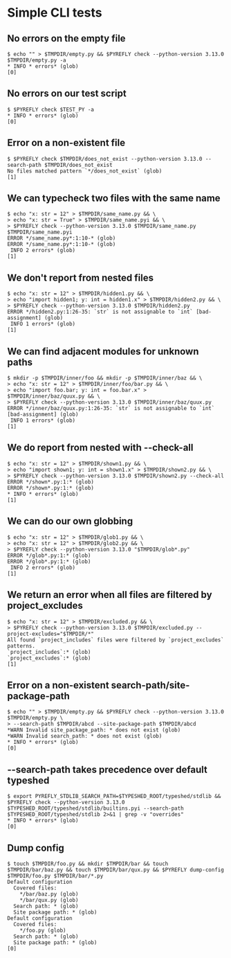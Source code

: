 # Simple CLI tests

## No errors on the empty file

```scrut {output_stream: stderr}
$ echo "" > $TMPDIR/empty.py && $PYREFLY check --python-version 3.13.0 $TMPDIR/empty.py -a
* INFO * errors* (glob)
[0]
```

## No errors on our test script

```scrut {output_stream: stderr}
$ $PYREFLY check $TEST_PY -a
* INFO * errors* (glob)
[0]
```

## Error on a non-existent file

```scrut {output_stream: stderr}
$ $PYREFLY check $TMPDIR/does_not_exist --python-version 3.13.0 --search-path $TMPDIR/does_not_exist
No files matched pattern `*/does_not_exist` (glob)
[1]
```

## We can typecheck two files with the same name

```scrut {output_stream: stderr}
$ echo "x: str = 12" > $TMPDIR/same_name.py && \
> echo "x: str = True" > $TMPDIR/same_name.pyi && \
> $PYREFLY check --python-version 3.13.0 $TMPDIR/same_name.py $TMPDIR/same_name.pyi
ERROR */same_name.py*:1:10-* (glob)
ERROR */same_name.py*:1:10-* (glob)
 INFO 2 errors* (glob)
[1]
```

## We don't report from nested files

```scrut {output_stream: stderr}
$ echo "x: str = 12" > $TMPDIR/hidden1.py && \
> echo "import hidden1; y: int = hidden1.x" > $TMPDIR/hidden2.py && \
> $PYREFLY check --python-version 3.13.0 $TMPDIR/hidden2.py
ERROR */hidden2.py:1:26-35: `str` is not assignable to `int` [bad-assignment] (glob)
 INFO 1 errors* (glob)
[1]
```

## We can find adjacent modules for unknown paths

```scrut {output_stream: stderr}
$ mkdir -p $TMPDIR/inner/foo && mkdir -p $TMPDIR/inner/baz && \
> echo "x: str = 12" > $TMPDIR/inner/foo/bar.py && \
> echo "import foo.bar; y: int = foo.bar.x" > $TMPDIR/inner/baz/quux.py && \
> $PYREFLY check --python-version 3.13.0 $TMPDIR/inner/baz/quux.py
ERROR */inner/baz/quux.py:1:26-35: `str` is not assignable to `int` [bad-assignment] (glob)
 INFO 1 errors* (glob)
[1]
```

## We do report from nested with --check-all

```scrut {output_stream: stderr}
$ echo "x: str = 12" > $TMPDIR/shown1.py && \
> echo "import shown1; y: int = shown1.x" > $TMPDIR/shown2.py && \
> $PYREFLY check --python-version 3.13.0 $TMPDIR/shown2.py --check-all
ERROR */shown*.py:1:* (glob)
ERROR */shown*.py:1:* (glob)
* INFO * errors* (glob)
[1]
```

## We can do our own globbing

```scrut {output_stream: stderr}
$ echo "x: str = 12" > $TMPDIR/glob1.py && \
> echo "x: str = 12" > $TMPDIR/glob2.py && \
> $PYREFLY check --python-version 3.13.0 "$TMPDIR/glob*.py"
ERROR */glob*.py:1:* (glob)
ERROR */glob*.py:1:* (glob)
 INFO 2 errors* (glob)
[1]
```

## We return an error when all files are filtered by project_excludes

```scrut {output_stream: stderr}
$ echo "x: str = 12" > $TMPDIR/excluded.py && \
> $PYREFLY check --python-version 3.13.0 $TMPDIR/excluded.py --project-excludes="$TMPDIR/*"
All found `project_includes` files were filtered by `project_excludes` patterns.
`project_includes`:* (glob)
`project_excludes`:* (glob)
[1]
```

## Error on a non-existent search-path/site-package-path

```scrut {output_stream: stderr}
$ echo "" > $TMPDIR/empty.py && $PYREFLY check --python-version 3.13.0 $TMPDIR/empty.py \
> --search-path $TMPDIR/abcd --site-package-path $TMPDIR/abcd
*WARN Invalid site_package_path: * does not exist (glob)
*WARN Invalid search_path: * does not exist (glob)
* INFO * errors* (glob)
[0]
```

## --search-path takes precedence over default typeshed

```scrut
$ export PYREFLY_STDLIB_SEARCH_PATH=$TYPESHED_ROOT/typeshed/stdlib && $PYREFLY check --python-version 3.13.0 $TYPESHED_ROOT/typeshed/stdlib/builtins.pyi --search-path $TYPESHED_ROOT/typeshed/stdlib 2>&1 | grep -v "overrides"
* INFO * errors* (glob)
[0]
```

## Dump config

```scrut
$ touch $TMPDIR/foo.py && mkdir $TMPDIR/bar && touch $TMPDIR/bar/baz.py && touch $TMPDIR/bar/qux.py && $PYREFLY dump-config $TMPDIR/foo.py $TMPDIR/bar/*.py
Default configuration
  Covered files:
    */bar/baz.py (glob)
    */bar/qux.py (glob)
  Search path: * (glob)
  Site package path: * (glob)
Default configuration
  Covered files:
    */foo.py (glob)
  Search path: * (glob)
  Site package path: * (glob)
[0]
```

